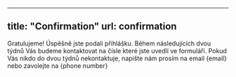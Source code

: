 ---
title: "Confirmation"
url: confirmation
------

Gratulujeme! Úspěšně jste podali přihlášku. Během následujících dvou týdnů Vás budeme kontaktovat na čísle které jste uvedli ve formuláři. Pokud Vás nikdo do dvou týdnů nekontaktuje, napište nám prosím na email {email} nebo zavolejte na {phone number}

